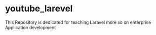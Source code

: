 # youtube_larevel
This Repository is dedicated for teaching Laravel more so on enterprise Application development
